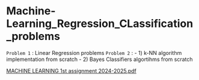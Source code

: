 # Machine-Learning_Regression_CLassification_problems

`Problem 1` : Linear Regression problems
`Problem 2` : - 1) k-NN algorithm implementation from scratch 
              - 2) Bayes Classifiers algortihms from scratch
              
              
  [MACHINE LEARNING 1st assignment 2024-2025.pdf](https://github.com/user-attachments/files/18536534/MACHINE.LEARNING.1st.assignment.2024-2025.pdf)
